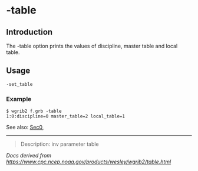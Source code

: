 # -table

## Introduction

The -table option prints the values of
discipline, master table and local table.

## Usage

```
-set_table
```

### Example

```
$ wgrib2 f.grb -table
1:0:discipline=0 master_table=2 local_table=1
```

See also:
[Sec0](Sec0.md),

---

> Description: inv parameter table

_Docs derived from <https://www.cpc.ncep.noaa.gov/products/wesley/wgrib2/table.html>_
